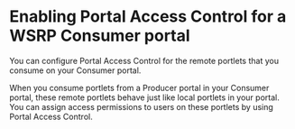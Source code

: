 # Enabling Portal Access Control for a WSRP Consumer portal

You can configure Portal Access Control for the remote portlets that you consume on your Consumer portal.

When you consume portlets from a Producer portal in your Consumer portal, these remote portlets behave just like local portlets in your portal. You can assign access permissions to users on these portlets by using Portal Access Control.


